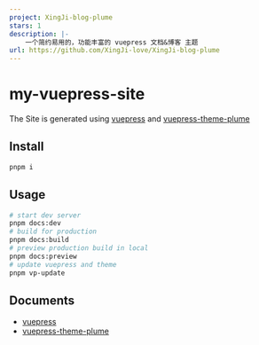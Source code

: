 ```yaml
---
project: XingJi-blog-plume
stars: 1
description: |-
    一个简约易用的，功能丰富的 vuepress 文档&博客 主题
url: https://github.com/XingJi-love/XingJi-blog-plume
---
```


# my-vuepress-site

The Site is generated using [vuepress](https://vuepress.vuejs.org/) and [vuepress-theme-plume](https://github.com/pengzhanbo/vuepress-theme-plume)

## Install

```sh
pnpm i
```

## Usage

```sh
# start dev server
pnpm docs:dev
# build for production
pnpm docs:build
# preview production build in local
pnpm docs:preview
# update vuepress and theme
pnpm vp-update
```

## Documents

- [vuepress](https://vuepress.vuejs.org/)
- [vuepress-theme-plume](https://theme-plume.vuejs.press/)

